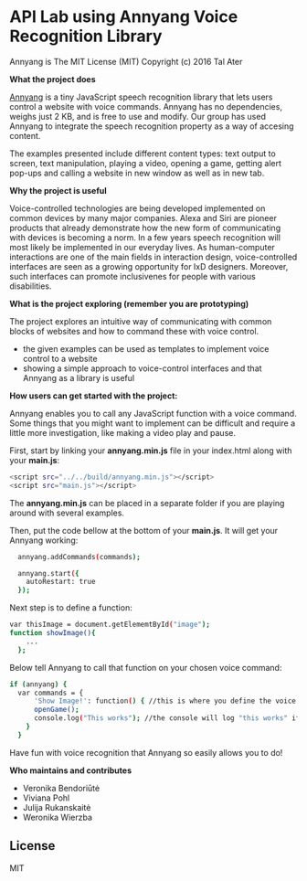 # API Lab using Annyang Voice Recognition Library


Annyang is The MIT License (MIT)
Copyright (c) 2016 Tal Ater

**What the project does**

[Annyang] is a tiny JavaScript speech recognition library that lets users control a website with voice commands. Annyang has no dependencies, weighs just 2 KB, and is free to use and modify. 
Our group has used Annyang to integrate the speech recognition property as a way of accesing content.

The examples presented include different content types: text output to screen, text manipulation, playing a video, opening a game, getting alert pop-ups and calling a website in new window as well as in new tab.



**Why the project is useful**

Voice-controlled technologies are being developed implemented on common devices by many major companies. Alexa and Siri are pioneer products that already demonstrate how the new form of communicating with devices is becoming a norm. In a few years speech recognition will most likely be implemented in our everyday lives. As human-computer interactions are one of the main fields in interaction design, voice-controlled interfaces are seen as a growing opportunity for IxD designers. Moreover, such interfaces can promote inclusivenes for people with various disabilities.



**What is the project exploring (remember you are prototyping)**

The project explores an intuitive way of communicating with common blocks of websites and how to command these with voice control.

  - the given examples can be used as templates to implement voice control to a website
  - showing a simple approach to voice-control interfaces and that Annyang as a library is useful

**How users can get started with the project:**

Annyang enables you to call any JavaScript function with a voice command. Some things that you might want to implement can be difficult and require a little more investigation, like making a video play and pause.
  
First, start by linking your **annyang.min.js** file in your index.html along with your **main.js**:
```sh
<script src="../../build/annyang.min.js"></script>
<script src="main.js"></script>
```
The **annyang.min.js** can be placed in a separate folder if you are playing around with several examples.

Then, put the code bellow at the bottom of your **main.js**. It will get your Annyang working:
```sh
  annyang.addCommands(commands);

  annyang.start({
    autoRestart: true
  });

```
Next step is to define a function:
```sh
var thisImage = document.getElememtById("image");
function showImage(){
    ...
  };
```

Below tell Annyang to call that function on your chosen voice command:
```sh
if (annyang) {
  var commands = {
      'Show Image!': function() { //this is where you define the voice command
      openGame();
      console.log("This works"); //the console will log "this works" if the voice command is recognized
    }
  }
```

Have fun with voice recognition that Annyang so easily allows you to do!

**Who maintains and contributes**

  - Veronika Bendoriūtė
  - Viviana Pohl
  - Julija Rukanskaitė
  - Weronika Wierzba

License
----

MIT

   [Annyang]: <https://www.talater.com/annyang/>
